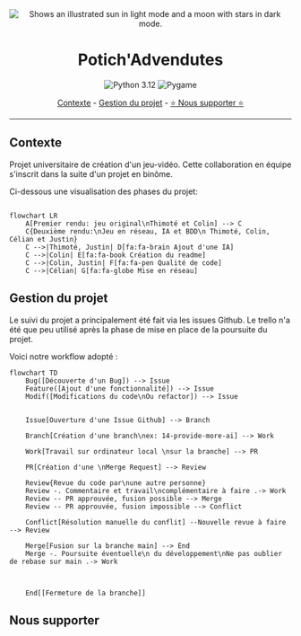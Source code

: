 
<div align="center">

  <picture>
    <source media="(prefers-color-scheme: dark)" srcset="https://user-images.githubusercontent.com/25423296/163456776-7f95b81a-f1ed-45f7-b7ab-8fa810d529fa.png">
    <source media="(prefers-color-scheme: light)" srcset="https://user-images.githubusercontent.com/25423296/163456779-a8556205-d0a5-45e2-ac17-42d089e3c3f8.png">
    <img alt="Shows an illustrated sun in light mode and a moon with stars in dark mode." src="https://user-images.githubusercontent.com/25423296/163456779-a8556205-d0a5-45e2-ac17-42d089e3c3f8.png">
  </picture>

  # Potich'Advendutes

  <!-- python badge -->
  ![Python 3.12](https://img.shields.io/badge/python-3.12-%23FFE873?style=for-the-badge&logo=python&labelColor=%23FFE873)
  ![Pygame](https://img.shields.io/badge/Pygame-black?style=for-the-badge&color=08df1c)



  <!-- ![GitHub commit activity](https://img.shields.io/github/commit-activity/w/ThimoteB/Jeux-Python?style=for-the-badge) -->


  [Contexte](##contexte) - [Gestion du projet](##gestion-du-projet) - [:star: Nous supporter :star:](#Nous-supporter)


  ---


</div>

## Contexte

Projet universitaire de création d'un jeu-vidéo. Cette collaboration en équipe s'inscrit dans la suite d'un projet en binôme.

Ci-dessous une visualisation des phases du projet:

```mermaid

flowchart LR
    A[Premier rendu: jeu original\nThimoté et Colin] --> C
    C{Deuxième rendu:\nJeu en réseau, IA et BDD\n Thimoté, Colin, Célian et Justin}
    C -->|Thimoté, Justin| D[fa:fa-brain Ajout d'une IA]
    C -->|Colin| E[fa:fa-book Création du readme]
    C -->|Colin, Justin| F[fa:fa-pen Qualité de code]
    C -->|Célian| G[fa:fa-globe Mise en réseau]
```



## Gestion du projet

Le suivi du projet a principalement été fait via les issues Github. Le trello n'a été que peu utilisé après la phase de mise en place de 
la poursuite du projet.

Voici notre workflow adopté :

```mermaid
flowchart TD
    Bug([Découverte d'un Bug]) --> Issue
    Feature([Ajout d'une fonctionnalité]) --> Issue
    Modif([Modifications du code\nOu refactor]) --> Issue
    

    Issue[Ouverture d'une Issue Github] --> Branch

    Branch[Création d'une branch\nex: 14-provide-more-ai] --> Work

    Work[Travail sur ordinateur local \nsur la branche] --> PR

    PR[Création d'une \nMerge Request] --> Review

    Review{Revue du code par\nune autre personne}
    Review -. Commentaire et travail\ncomplémentaire à faire .-> Work
    Review -- PR approuvée, fusion possible --> Merge
    Review -- PR approuvée, fusion impossible --> Conflict

    Conflict[Résolution manuelle du conflit] --Nouvelle revue à faire --> Review
    
    Merge[Fusion sur la branche main] --> End
    Merge -. Poursuite éventuelle\n du développement\nNe pas oublier de rebase sur main .-> Work



    End[[Fermeture de la branche]]

```

## Nous supporter





<!-- ====================RENDU FINAL==================== -->
<!-- TODO - Relire les issues -->
<!-- TODO - Remettre le jeu en fullscreen -->
<!-- TODO - Faire une release github -->



<!-- ====================ARCHIVE==================== -->
<!-- Vérifier avant rendu final -->
<!-- TODO - Readme -->
<!-- TODO - Cartes de départ -->
<!-- TODO - Curseur personnalisé ? -->
<!-- FIXME - rename les sons de racistes qui ont une majuscule -->

<!-- Dans le futur -->
<!-- TODO - Chanegr comment les animations sont chargées (virer props_catalogue -> get_tile_properties_by_gid) -->
<!-- TODO - méthode from_card_list() pour le main -->
<!-- TODO - Sauvegarde d'une partie -->
<!-- TODO - sprites randoms pour les ennemis -->
<!-- TODO - Axe Z (se cacher derrière les arbres ...)-->
<!-- TODO - Spawn des joueurs et des mobs avec des spawners sur la carte (dans tiled) -->
<!-- TODO - Déplacer la gestion du fog dans cell.py -->
<!-- TODO - Rendre tout responsive sur la verticale -->